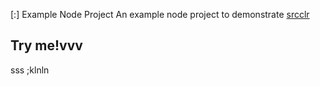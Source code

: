 [:] Example Node Project
An example node project to demonstrate [srcclr](https://www.srcclr.com)
## Try me!vvv
sss
;klnln
